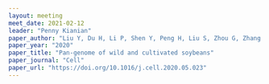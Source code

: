 ```yaml
---
layout: meeting
meet_date: 2021-02-12
leader: "Penny Kianian"
paper_author: "Liu Y, Du H, Li P, Shen Y, Peng H, Liu S, Zhou G, Zhang H, Liu Z, Shi M, Huang X, Li Y, Zhang M, Wang Z, Zhu B, Han B, Liang C, Tian Z"
paper_year: "2020"
paper_title: "Pan-genome of wild and cultivated soybeans"
paper_journal: "Cell"
paper_url: "https://doi.org/10.1016/j.cell.2020.05.023"
---
```

